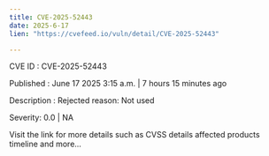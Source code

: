 ```yaml
---
title: CVE-2025-52443
date: 2025-6-17
lien: "https://cvefeed.io/vuln/detail/CVE-2025-52443"

---
```


CVE ID : CVE-2025-52443

Published :  June 17
2025
3:15 a.m. | 7 hours
15 minutes ago

Description : Rejected reason: Not used

Severity: 0.0 | NA

Visit the link for more details
such as CVSS details
affected products
timeline
and more...
